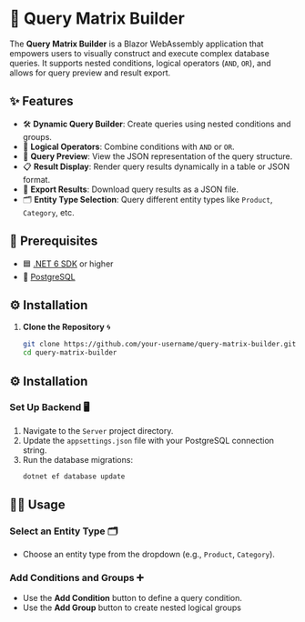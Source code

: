 # 🚀 Query Matrix Builder

The **Query Matrix Builder** is a Blazor WebAssembly application that empowers users to visually construct and execute complex database queries. It supports nested conditions, logical operators (`AND`, `OR`), and allows for query preview and result export.

## ✨ Features

- 🛠️ **Dynamic Query Builder**: Create queries using nested conditions and groups.
- 🔗 **Logical Operators**: Combine conditions with `AND` or `OR`.
- 👀 **Query Preview**: View the JSON representation of the query structure.
- 📋 **Result Display**: Render query results dynamically in a table or JSON format.
- 💾 **Export Results**: Download query results as a JSON file.
- 🗂️ **Entity Type Selection**: Query different entity types like `Product`, `Category`, etc.

## 🛑 Prerequisites

- 🟦 [.NET 6 SDK](https://dotnet.microsoft.com/download/dotnet/6.0) or higher
- 🐘 [PostgreSQL](https://www.postgresql.org/)

## ⚙️ Installation

1. **Clone the Repository** 🌀
   ```bash
   git clone https://github.com/your-username/query-matrix-builder.git
   cd query-matrix-builder

## ⚙️ Installation

### Set Up Backend 🖥️

1. Navigate to the `Server` project directory.
2. Update the `appsettings.json` file with your PostgreSQL connection string.
3. Run the database migrations:
   ```bash
   dotnet ef database update

## 🧑‍💻 Usage

### Select an Entity Type 🗂️
- Choose an entity type from the dropdown (e.g., `Product`, `Category`).

### Add Conditions and Groups ➕
- Use the **Add Condition** button to define a query condition.
- Use the **Add Group** button to create nested logical groups
